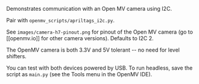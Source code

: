Demonstrates communication with an Open MV camera using I2C.

Pair with `openmv_scripts/apriltags_i2c.py`.

See `images/camera-h7-pinout.png` for pinout of the Open MV camera (go to [[openmv.io]] for other camera versions). Defaults to I2C 2.

The OpenMV camera is both 3.3V and 5V tolerant -- no need for level shifters.

You can test with both devices powered by USB. To run headless, save the script as `main.py` (see the Tools menu in the OpenMV IDE).